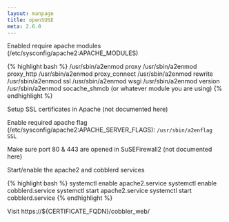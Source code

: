 ```yaml
---
layout: manpage
title: openSUSE
meta: 2.6.0
---
```


Enabled require apache modules (/etc/sysconfig/apache2:APACHE_MODULES)

{% highlight bash %}
/usr/sbin/a2enmod proxy
/usr/sbin/a2enmod proxy_http
/usr/sbin/a2enmod proxy_connect
/usr/sbin/a2enmod rewrite
/usr/sbin/a2enmod ssl
/usr/sbin/a2enmod wsgi
/usr/sbin/a2enmod version
/usr/sbin/a2enmod socache_shmcb (or whatever module you are using)
{% endhighlight %}

Setup SSL certificates in Apache (not documented here)

Enable required apache flag (/etc/sysconfig/apache2:APACHE_SERVER_FLAGS): `/usr/sbin/a2enflag SSL`

Make sure port 80 & 443 are opened in SuSEFirewall2 (not documented here)

Start/enable the apache2 and cobblerd services

{% highlight bash %}
systemctl enable apache2.service
systemctl enable cobblerd.service
systemctl start apache2.service
systemctl start cobblerd.service
{% endhighlight %}

Visit https://${CERTIFICATE_FQDN}/cobbler_web/
